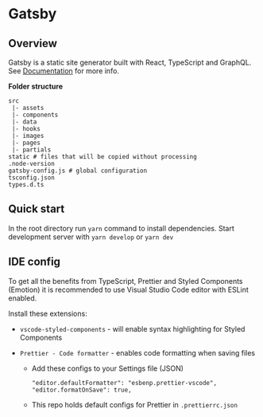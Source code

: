 # Gatsby

## Overview

Gatsby is a static site generator built with React, TypeScript and GraphQL. See [Documentation](https://www.gatsbyjs.com/docs/?utm_source=starter&utm_medium=readme&utm_campaign=minimal-starter) for more info.

**Folder structure**

```
src
 |- assets
 |- components
 |- data
 |- hooks
 |- images
 |- pages
 |- partials
static # files that will be copied without processing
.node-version
gatsby-config.js # global configuration
tsconfig.json
types.d.ts
```

## Quick start

In the root directory run `yarn` command to install dependencies. Start development server with `yarn develop` or `yarn dev`

## IDE config

To get all the benefits from TypeScript, Prettier and Styled Components (Emotion) it is recommended to use Visual Studio Code editor with ESLint enabled.

Install these extensions:

- `vscode-styled-components` - will enable syntax highlighting for Styled Components
- `Prettier - Code formatter` - enables code formatting when saving files

  - Add these configs to your Settings file (JSON)

    ```
    "editor.defaultFormatter": "esbenp.prettier-vscode",
    "editor.formatOnSave": true,
    ```

  - This repo holds default configs for Prettier in `.prettierrc.json`
